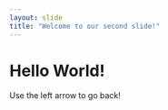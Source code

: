 ```yaml
---
layout: slide
title: "Welcome to our second slide!"
---
```

# Hello World!
Use the left arrow to go back!
